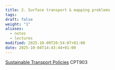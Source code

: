 ```yaml
---
title: 2. Surface transport & mapping problems
tags:
draft: false
weight: "1"
aliases:
  - notes
  - lectures
modified: 2025-10-09T20:54:07+01:00
date: 2025-10-04T14:43:44+01:00
---
```

[Sustainable Transport Policies](/masters/modules/02-sustainable-transport/) CPT903
